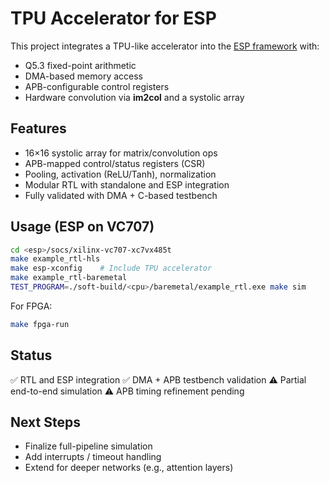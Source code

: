 # TPU Accelerator for ESP

This project integrates a TPU-like accelerator into the [ESP framework](https://www.esp.cs.columbia.edu/) with:

- Q5.3 fixed-point arithmetic
- DMA-based memory access
- APB-configurable control registers
- Hardware convolution via **im2col** and a systolic array

## Features

- 16×16 systolic array for matrix/convolution ops
- APB-mapped control/status registers (CSR)
- Pooling, activation (ReLU/Tanh), normalization
- Modular RTL with standalone and ESP integration
- Fully validated with DMA + C-based testbench

## Usage (ESP on VC707)

```bash
cd <esp>/socs/xilinx-vc707-xc7vx485t
make example_rtl-hls
make esp-xconfig    # Include TPU accelerator
make example_rtl-baremetal
TEST_PROGRAM=./soft-build/<cpu>/baremetal/example_rtl.exe make sim
````

For FPGA:

```bash
make fpga-run
```

## Status

✅ RTL and ESP integration
✅ DMA + APB testbench validation
⚠️ Partial end-to-end simulation
⚠️ APB timing refinement pending

## Next Steps

* Finalize full-pipeline simulation
* Add interrupts / timeout handling
* Extend for deeper networks (e.g., attention layers)

